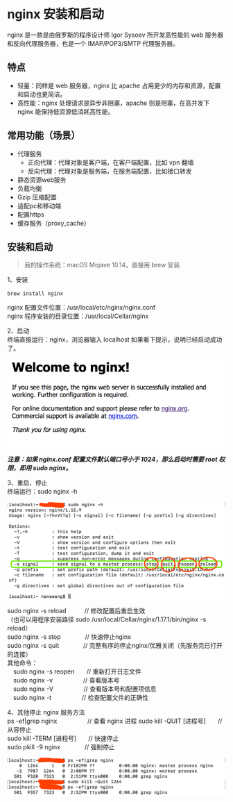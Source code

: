 # nginx 安装和启动
nginx 是一款是由俄罗斯的程序设计师 Igor Sysoev 所开发高性能的 web 服务器和反向代理服务器，也是一个 IMAP/POP3/SMTP 代理服务器。

## 特点
  - 轻量：同样是 web 服务器，nginx 比 apache 占用更少的内存和资源，配置和启动也更简洁。
  - 高性能：nginx 处理请求是异步非阻塞，apache 则是阻塞，在高并发下 nginx 能保持低资源低消耗⾼性能。


## 常用功能（场景）
  - 代理服务
    - 正向代理：代理对象是客户端，在客户端配置，比如 vpn 翻墙
    - 反向代理：代理对象是服务端，在服务端配置，比如接口转发
  - 静态资源web服务
  - 负载均衡
  - Gzip 压缩配置
  - 适配pc和移动端
  - 配置https
  - 缓存服务（proxy_cache）

## 安装和启动
> 我的操作系统：macOS Mojave 10.14，直接用 brew 安装

1、安装
```
brew install nginx
```
nginx 配置文件位置：/usr/local/etc/nginx/nginx.conf  
nginx 程序安装的目录位置：/usr/local/Cellar/nginx

2、启动  
终端直接运行：nginx，浏览器输入 localhost 如果看下提示，说明已经启动成功了。

![nginx](../static/img/nginx01_01.png)

***注意：如果 nginx.conf 配置文件默认端口号小于 1024，那么启动时需要 root 权限，即用 sudo nginx。***  

3、重启、停止  
终端运行：sudo nginx -h  

![nginx](../static/img/nginx01_02.png)

sudo nginx -s reload　　　// 修改配置后重启生效  
（也可以用程序安装路径 sudo /usr/local/Cellar/nginx/1.17.1/bin/nginx -s reload）  
sudo nginx -s stop　　　　// 快速停止nginx  
sudo nginx -s quit　　　　// 完整有序的停止nginx/优雅关闭（先服务完已打开的连接）  
其他命令：  
　sudo nginx -s reopen　　// 重新打开日志文件  
　sudo nginx -v　　　　　// 查看版本号  
　sudo nginx -V　　　　　// 查看版本号和配置项信息  
　sudo nginx -t　　　　　// 检查配置文件的正确性    

4、其他停止 nginx 服务方法  
ps -ef|grep nginx　　　　　// 查看 nginx 进程
sudo kill -QUIT [进程号]　　// 从容停止  
sudo kill -TERM [进程号]　　// 快速停止  
sudo pkill -9 nginx　　　　// 强制停止  

![nginx](../static/img/nginx01_03.png)
